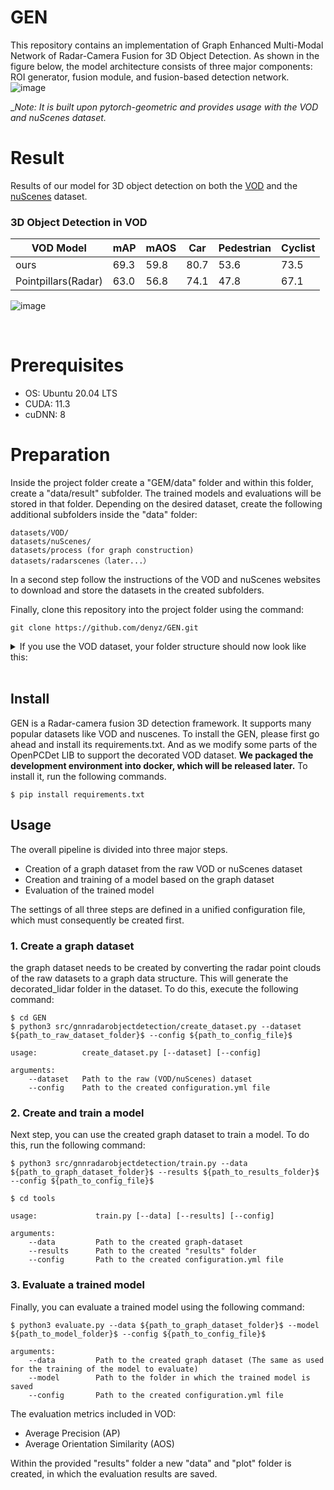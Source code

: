 # GEN
This repository contains an implementation of Graph Enhanced Multi-Modal Network of Radar-Camera Fusion for 3D Object Detection. As shown in the figure below, the model architecture consists of three major components: ROI generator, fusion module, and fusion-based detection network.
![image](https://github.com/denyz/GEN/assets/18696187/9050f055-1674-4e7f-8955-f3f7d07eaf33)

__Note: It is built upon pytorch-geometric and provides usage with the VOD and nuScenes dataset._
<br>

# Result
Results of our model for 3D object detection on both the [VOD](https://intelligent-vehicles.org/) and the [nuScenes](https://www.nuscenes.org/) dataset. 
### 3D Object Detection in VOD
|    VOD Model      |      mAP      |    mAOS   |     Car          | Pedestrian  | Cyclist  |      
|-------------------|---------------|-----------|------------------|-------------|----------|
|      ours         |      69.3     |   59.8    |     80.7         |   53.6      |  73.5    |
|Pointpillars(Radar)|      63.0     |   56.8   |      74.1         |   47.8      |  67.1    |

![image](https://github.com/denyz/GEN/assets/18696187/04000001-319d-4b7d-b399-c3f2b00334ab)

<br>

# Prerequisites
- OS: Ubuntu 20.04 LTS
- CUDA: 11.3
- cuDNN: 8

# Preparation
Inside the project folder create a "GEM/data" folder and within this folder, create a "data/result" subfolder. The trained models and evaluations will be stored in that folder. Depending on the desired dataset, create the following additional subfolders inside the "data" folder:
```
datasets/VOD/
datasets/nuScenes/
datasets/process (for graph construction)
datasets/radarscenes（later...）
```
In a second step follow the instructions of the VOD and nuScenes websites to download and store the datasets in the created subfolders.

Finally, clone this repository into the project folder using the command:

```
git clone https://github.com/denyz/GEN.git
```

<details>
<summary>If you use the VOD dataset, your folder structure should now look like this: </summary>

```
|  
+---GEN/  
|   |  
|   +---data/  
|   |   |  
|   |   +---datasets/  
|   |   |   |
|   |   |   +---VOD/
|   |   |   |   +---raw
|   |   |   |   |   +---radar
|   |   |   |   |   |   +---ImageSets/
|   |   |   |   |	|   |   +---train.txt
|   |   |   |   |	|   |   +---val.txt
|   |   |   |   |	|   |   +---test.txt
|   |   |   |   |	|   |   +---full.txt
|   |   |   |   |   |   +---trainning/
|   |   |   |	|   |   |   +---calib/
|   |   |   |   |   |   |   +---image_2
|   |   |   |   |   |   |   +---label_2
|   |   |   |	|   |   |   +---pose
|   |   |   |	|   |   |   +---velodyne
|   |   |   |   |   |   +---testing/
|   |   |   |   |   |   |   +---calib/
|   |   |   |  |    |   |   +---image_2
|   |   |   | |     |   |   +---pose
|   |   |   | |     |   |   +---velodyne
|   |   |   |   |   +---lidar
|   |   |   |   |   +---radar_3frames
|   |   |   |   |   +---radar_5frames
|   |   |   |   |   +---label_2
|   |   |   |
|   |   |   |   +---nuScenes
|   |   |   |   +---...
|   |   |
|   +---tools/  
| 
.
.
.
+---...
```
</details>
<br>

## Install
GEN is a Radar-camera fusion 3D detection framework. It supports many popular datasets like VOD and nuscenes. To install the GEN, please first go ahead and install its requirements.txt. And as we modify some parts of the OpenPCDet LIB to support the decorated VOD dataset. **We packaged the development environment into docker, which will be released later.** To install it, run the following commands.

```
$ pip install requirements.txt
```

##  Usage
The overall pipeline is divided into three major steps. 

- Creation of a graph dataset from the raw VOD or nuScenes dataset
- Creation and training of a model based on the graph dataset
- Evaluation of the trained model

The settings of all three steps are defined in a unified configuration file, which must consequently be created first.
### 1. Create a graph dataset
the graph dataset needs to be created by converting the radar point clouds of the raw datasets to a graph data structure. This will generate the decorated_lidar folder in the dataset. To do this, execute the following command: 
```
$ cd GEN
$ python3 src/gnnradarobjectdetection/create_dataset.py --dataset ${path_to_raw_dataset_folder}$ --config ${path_to_config_file}$
```
```
usage:          create_dataset.py [--dataset] [--config]

arguments:
    --dataset   Path to the raw (VOD/nuScenes) dataset
    --config    Path to the created configuration.yml file
```

### 2. Create and train a model
Next step, you can use the created graph dataset to train a model. To do this, run the following command: 
```
$ python3 src/gnnradarobjectdetection/train.py --data ${path_to_graph_dataset_folder}$ --results ${path_to_results_folder}$ --config ${path_to_config_file}$

$ cd tools
```
```
usage:             train.py [--data] [--results] [--config]

arguments:
    --data         Path to the created graph-dataset
    --results      Path to the created "results" folder
    --config       Path to the created configuration.yml file
```

### 3. Evaluate a trained model 
Finally, you can evaluate a trained model using the following command:
```
$ python3 evaluate.py --data ${path_to_graph_dataset_folder}$ --model ${path_to_model_folder}$ --config ${path_to_config_file}$

arguments:
    --data         Path to the created graph dataset (The same as used for the training of the model to evaluate)
    --model        Path to the folder in which the trained model is saved
    --config       Path to the created configuration.yml file
```
The evaluation metrics included in VOD:    
- Average Precision (AP)
- Average Orientation Similarity (AOS)

Within the provided "results" folder a new "data" and "plot" folder is created, in which the evaluation results are saved.
